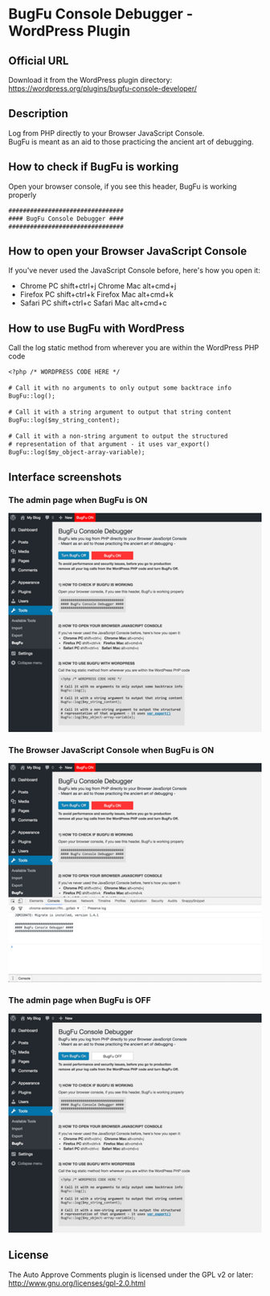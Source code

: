 # BugFu Console Debugger - WordPress Plugin

## Official URL
Download it from the WordPress plugin directory:  
https://wordpress.org/plugins/bugfu-console-developer/

## Description
Log from PHP directly to your Browser JavaScript Console.  
BugFu is meant as an aid to those practicing the ancient art of debugging.

## How to check if BugFu is working
Open your browser console, if you see this header, BugFu is working properly
```
################################
#### BugFu Console Debugger ####
################################
```

## How to open your Browser JavaScript Console
If you've never used the JavaScript Console before, here's how you open it:
* Chrome PC shift+ctrl+j   Chrome Mac alt+cmd+j
* Firefox PC shift+ctrl+k   Firefox Mac alt+cmd+k
* Safari PC shift+ctrl+c   Safari Mac alt+cmd+c

## How to use BugFu with WordPress
Call the log static method from wherever you are within the WordPress PHP code
```
<?php /* WORDPRESS CODE HERE */

# Call it with no arguments to only output some backtrace info
BugFu::log();

# Call it with a string argument to output that string content
BugFu::log($my_string_content);

# Call it with a non-string argument to output the structured
# representation of that argument - it uses var_export() 
BugFu::log($my_object-array-variable);
```

## Interface screenshots

### The admin page when BugFu is ON  
![The admin page when BugFu is ON](screenshot-1.jpg)

### The Browser JavaScript Console when BugFu is ON  
![The Browser JavaScript Console when BugFu is ON](screenshot-2.jpg)

### The admin page when BugFu is OFF  
![The admin page when BugFu is OFF](screenshot-3.jpg)


## License
The Auto Approve Comments plugin is licensed under the GPL v2 or later:  
http://www.gnu.org/licenses/gpl-2.0.html

